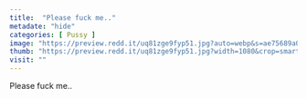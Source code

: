 ```yaml
---
title:  "Please fuck me.."
metadate: "hide"
categories: [ Pussy ]
image: "https://preview.redd.it/uq81zge9fyp51.jpg?auto=webp&s=ae75689a0415998ea03185f66297c48ef23d0878"
thumb: "https://preview.redd.it/uq81zge9fyp51.jpg?width=1080&crop=smart&auto=webp&s=f23acd29316d078b686da553007e5f3a31997d49"
visit: ""
---
```

Please fuck me..
